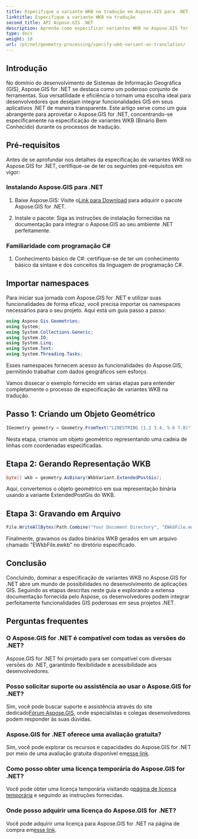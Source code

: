 ```yaml
---
title: Especifique a variante WKB na tradução em Aspose.GIS para .NET
linktitle: Especifique a variante WKB na tradução
second_title: API Aspose.GIS .NET
description: Aprenda como especificar variantes WKB no Aspose.GIS for .NET sem esforço com este guia completo. Aumente suas habilidades de desenvolvimento de GIS.
type: docs
weight: 18
url: /pt/net/geometry-processing/specify-wkb-variant-on-translation/
---
```

## Introdução
No domínio do desenvolvimento de Sistemas de Informação Geográfica (GIS), Aspose.GIS for .NET se destaca como um poderoso conjunto de ferramentas. Sua versatilidade e eficiência o tornam uma escolha ideal para desenvolvedores que desejam integrar funcionalidades GIS em seus aplicativos .NET de maneira transparente. Este artigo serve como um guia abrangente para aproveitar o Aspose.GIS for .NET, concentrando-se especificamente na especificação de variantes WKB (Binário Bem Conhecido) durante os processos de tradução.
## Pré-requisitos
Antes de se aprofundar nos detalhes da especificação de variantes WKB no Aspose.GIS for .NET, certifique-se de ter os seguintes pré-requisitos em vigor:
### Instalando Aspose.GIS para .NET
1. Baixe Aspose.GIS: Visite o[Link para Download](https://releases.aspose.com/gis/net/) para adquirir o pacote Aspose.GIS for .NET.
   
2. Instale o pacote: Siga as instruções de instalação fornecidas na documentação para integrar o Aspose.GIS ao seu ambiente .NET perfeitamente.
### Familiaridade com programação C#
1. Conhecimento básico de C#: certifique-se de ter um conhecimento básico da sintaxe e dos conceitos da linguagem de programação C#.

## Importar namespaces
Para iniciar sua jornada com Aspose.GIS for .NET e utilizar suas funcionalidades de forma eficaz, você precisa importar os namespaces necessários para o seu projeto. Aqui está um guia passo a passo:

```csharp
using Aspose.Gis.Geometries;
using System;
using System.Collections.Generic;
using System.IO;
using System.Linq;
using System.Text;
using System.Threading.Tasks;
```
Esses namespaces fornecem acesso às funcionalidades do Aspose.GIS, permitindo trabalhar com dados geográficos sem esforço.

Vamos dissecar o exemplo fornecido em várias etapas para entender completamente o processo de especificação de variantes WKB na tradução.
## Passo 1: Criando um Objeto Geométrico
```csharp
IGeometry geometry = Geometry.FromText("LINESTRING (1.2 3.4, 5.6 7.8)");
```
Nesta etapa, criamos um objeto geométrico representando uma cadeia de linhas com coordenadas especificadas.
## Etapa 2: Gerando Representação WKB
```csharp
byte[] wkb = geometry.AsBinary(WkbVariant.ExtendedPostGis);
```
Aqui, convertemos o objeto geométrico em sua representação binária usando a variante ExtendedPostGis do WKB.
## Etapa 3: Gravando em Arquivo
```csharp
File.WriteAllBytes(Path.Combine("Your Document Directory", "EWkbFile.ewkb"), wkb);
```
Finalmente, gravamos os dados binários WKB gerados em um arquivo chamado "EWkbFile.ewkb" no diretório especificado.

## Conclusão
Concluindo, dominar a especificação de variantes WKB no Aspose.GIS for .NET abre um mundo de possibilidades no desenvolvimento de aplicações GIS. Seguindo as etapas descritas neste guia e explorando a extensa documentação fornecida pelo Aspose, os desenvolvedores podem integrar perfeitamente funcionalidades GIS poderosas em seus projetos .NET.
## Perguntas frequentes
### O Aspose.GIS for .NET é compatível com todas as versões do .NET?
Aspose.GIS for .NET foi projetado para ser compatível com diversas versões do .NET, garantindo flexibilidade e acessibilidade aos desenvolvedores.
### Posso solicitar suporte ou assistência ao usar o Aspose.GIS for .NET?
 Sim, você pode buscar suporte e assistência através do site dedicado[Fórum Aspose.GIS](https://forum.aspose.com/c/gis/33), onde especialistas e colegas desenvolvedores podem responder às suas dúvidas.
### Aspose.GIS for .NET oferece uma avaliação gratuita?
 Sim, você pode explorar os recursos e capacidades do Aspose.GIS for .NET por meio de uma avaliação gratuita disponível em[esse link](https://releases.aspose.com/).
### Como posso obter uma licença temporária do Aspose.GIS for .NET?
 Você pode obter uma licença temporária visitando o[página de licença temporária](https://purchase.aspose.com/temporary-license/) e seguindo as instruções fornecidas.
### Onde posso adquirir uma licença do Aspose.GIS for .NET?
 Você pode adquirir uma licença para Aspose.GIS for .NET na página de compra em[esse link](https://purchase.aspose.com/buy).